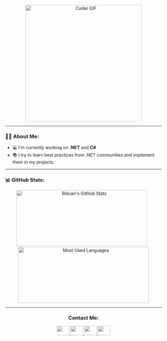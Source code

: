 <!-- Profil Banner GIF -->
<p align="center">
  <img 
    src="https://media0.giphy.com/media/v1.Y2lkPTc5MGI3NjExbWY1ZGxldGhhYXN0aThmeWFja2FmaG5lbWJ1aW1jcjBvcGRzdjVnOCZlcD12MV9pbnRlcm5hbF9naWZfYnlfaWQmY3Q9Zw/qgQUggAC3Pfv687qPC/giphy.gif"
    alt="Coder GIF"
    height="375"
    style="max-width: 100%; display: inline-block;"
  />
</p>

---

### 🙋‍♂️ About Me:

- 💻 I'm currently working on **.NET** and **C#**
- 📚 I try to learn best practices from .NET communities and implement them in my projects.

---

### 📊 GitHub Stats:

<p align="center">
  <img
    src="https://github-readme-stats.vercel.app/api?username=RidvanOzturk&show_icons=true&theme=radical&hide_border=true"
    alt="Ridvan's GitHub Stats"
    width="420" height="180"
  />
  &nbsp;&nbsp;
  <img
    src="https://github-readme-stats.vercel.app/api/top-langs/?username=RidvanOzturk&layout=compact&theme=radical&hide_border=true&card_width=420"
    alt="Most Used Languages"
    width="420" height="180"
  />
</p>


---


<div align="center">
  <h3 align="center">Contact Me:</h3>
   <a href="https://www.linkedin.com/in/ridvan-ozturk" target="_blank">
    <img height="30" width="40" style="display:inline-block" src="https://camo.githubusercontent.com/63c5628475bc11d3e5262b303261fcdb3d43a5f2a19b99eba7ce3b80cd0d0abc/68747470733a2f2f63646e2e6a7364656c6976722e6e65742f6e706d2f73696d706c652d69636f6e7340332e302e312f69636f6e732f6c696e6b6564696e2e737667" />
  </a>
  <a href="https://www.instagram.com/ozturkrdvan/" target="_blank">
    <img height="30" width="40" style="display:inline-block" src="https://camo.githubusercontent.com/57b262a80624af91ef759c7fb2a8c14168a928184e1d10f90f424e09c68b55f7/68747470733a2f2f63646e2e6a7364656c6976722e6e65742f6e706d2f73696d706c652d69636f6e7340332e302e312f69636f6e732f696e7374616772616d2e737667" />
  </a>
  <a href="https://medium.com/@ridvan-ozturk" target="_blank">
    <img height="30" width="40" style="display:inline-block" src="https://camo.githubusercontent.com/a3766ba863362364110ce821de8ffc7a77bdf75d39ad6483666f0f1a31ffc356/68747470733a2f2f63646e2e6a7364656c6976722e6e65742f6e706d2f73696d706c652d69636f6e7340332e302e312f69636f6e732f6d656469756d2e737667" />
  </a>
  <a href="https://www.codewars.com/users/RidvanOzturk" target="_blank">
    <img height="30" width="40" style="display:inline-block" src="https://camo.githubusercontent.com/93815665b47cbae2b3e24ab2b49cf37e1f86fab3fbf926d756eb319e8cf453a2/68747470733a2f2f63646e2e6a7364656c6976722e6e65742f6e706d2f73696d706c652d69636f6e7340332e302e312f69636f6e732f636f6465776172732e737667" />
  </a>
</div>
